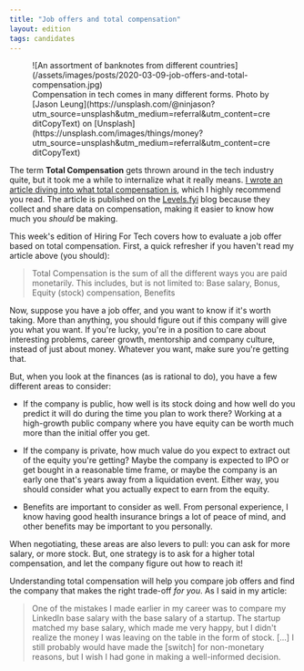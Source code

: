 ```yaml
---
title: "Job offers and total compensation"
layout: edition
tags: candidates
---
```


<figure id="cover-img" markdown="1">
![An assortment of banknotes from different countries](/assets/images/posts/2020-03-09-job-offers-and-total-compensation.jpg)
<figcaption markdown="1">Compensation in tech comes in many different forms. Photo by [Jason Leung](https://unsplash.com/@ninjason?utm_source=unsplash&utm_medium=referral&utm_content=creditCopyText) on [Unsplash](https://unsplash.com/images/things/money?utm_source=unsplash&utm_medium=referral&utm_content=creditCopyText)
</figcaption>
</figure>

The term **Total Compensation** gets thrown around in the tech industry quite, but it took me a while to internalize what it really means. [I wrote an article diving into what total compensation is](https://www.levels.fyi/blog/what-is-total-compensation.html), which I highly recommend you read. The article is published on the [Levels.fyi](https://www.levels.fyi/) blog because they collect and share data on compensation, making it easier to know how much you _should_ be making.

This week's edition of Hiring For Tech covers how to evaluate a job offer based on total compensation. First, a quick refresher if you haven't read my article above (you should):

> Total Compensation is the sum of all the different ways you are paid monetarily. This includes, but is not limited to: Base salary, Bonus, Equity (stock) compensation, Benefits

Now, suppose you have a job offer, and you want to know if it's worth taking. More than anything, you should figure out if this company will give you what you want. If you're lucky, you're in a position to care about interesting problems, career growth, mentorship and company culture, instead of just about money. Whatever you want, make sure you're getting that.

But, when you look at the finances (as is rational to do), you have a few different areas to consider:

* If the company is public, how well is its stock doing and how well do you predict it will do during the time you plan to work there? Working at a high-growth public company where you have equity can be worth much more than the initial offer you get.

* If the company is private, how much value do you expect to extract out of the equity you're getting? Maybe the company is expected to IPO or get bought in a reasonable time frame, or maybe the company is an early one that's years away from a liquidation event. Either way, you should consider what you actually expect to earn from the equity.

* Benefits are important to consider as well. From personal experience, I know having good health insurance brings a lot of peace of mind, and other benefits may be important to you personally.

When negotiating, these areas are also levers to pull: you can ask for more salary, or more stock. But, one strategy is to ask for a higher total compensation, and let the company figure out how to reach it!

Understanding total compensation will help you compare job offers and find the company that makes the right trade-off _for you_. As I said in my article:

> One of the mistakes I made earlier in my career was to compare my LinkedIn base salary with the base salary of a startup. The startup matched my base salary, which made me very happy, but I didn't realize the money I was leaving on the table in the form of stock. [...] I still probably would have made the [switch] for non-monetary reasons, but I wish I had gone in making a well-informed decision.
